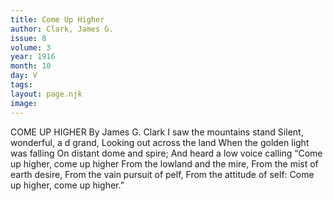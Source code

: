 ```yaml
---
title: Come Up Higher
author: Clark, James G.
issue: 8
volume: 3
year: 1916
month: 10
day: V
tags:
layout: page.njk
image:
---
```

COME UP HIGHER    By James G. Clark       I saw the mountains stand    Silent, wonderful, a d grand,    Looking out across the land    When the golden light was falling    On distant dome and spire;    And heard a low voice calling    “Come up higher, come up higher    From the lowland and the mire,    From the mist of earth desire,    From the vain pursuit of pelf,    From the attitude of self: Come up higher, come up higher.”




